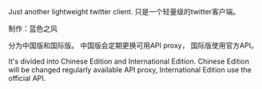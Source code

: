 Just another lightweight twitter client.
只是一个轻量级的twitter客户端。

制作：蓝色之风

分为中国版和国际版。
中国版会定期更换可用API proxy，
国际版使用官方API。

It's divided into Chinese Edition and International Edition.
Chinese Edition will be changed regularly available API proxy,
International Edition use the official API.